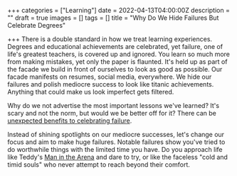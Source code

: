 +++
categories = ["Learning"]
date = 2022-04-13T04:00:00Z
description = ""
draft = true
images = []
tags = []
title = "Why Do We Hide Failures But Celebrate Degrees"

+++
There is a double standard in how we treat learning experiences. Degrees and educational achievements are celebrated, yet failure, one of life's greatest teachers, is covered up and ignored. You learn so much more from making mistakes, yet only the paper is flaunted. It's held up as part of the facade we build in front of ourselves to look as good as possible. Our facade manifests on resumes, social media, everywhere. We hide our failures and polish mediocre success to look like titanic achievements. Anything that could make us look imperfect gets filtered.

Why do we not advertise the most important lessons we've learned? It's scary and not the norm, but would we be better off for it? There can be [unexpected benefits to celebrating failure](https://www.ted.com/talks/astro_teller_the_unexpected_benefit_of_celebrating_failure).

Instead of shining spotlights on our mediocre successes, let's change our focus and aim to make huge failures. Notable failures show you've tried to do worthwhile things with the limited time you have. Do you approach life like Teddy's [Man in the Arena](https://www.mentalfloss.com/article/63389/roosevelts-man-arena) and dare to try, or like the faceless "cold and timid souls" who never attempt to reach beyond their comfort.